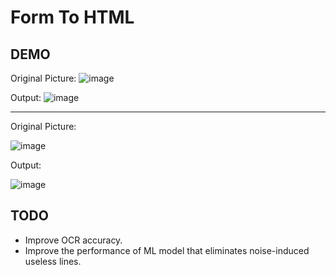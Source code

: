 # Form To HTML

## DEMO

Original Picture:
![image](https://github.com/user-attachments/assets/c9db14b4-e4bd-4427-96d4-f001734338e1)

Output:
![image](https://github.com/user-attachments/assets/03132cc4-f6cb-466b-a6c8-846f8d204901)

---

Original Picture:

![image](https://github.com/user-attachments/assets/36430dba-19c5-421d-bc8c-7b5565380dcf)

Output:

![image](https://github.com/user-attachments/assets/314f10cc-071e-4d4e-b333-1d38d8f1f436)

## TODO

- Improve OCR accuracy.
- Improve the performance of ML model that eliminates noise-induced useless lines.
